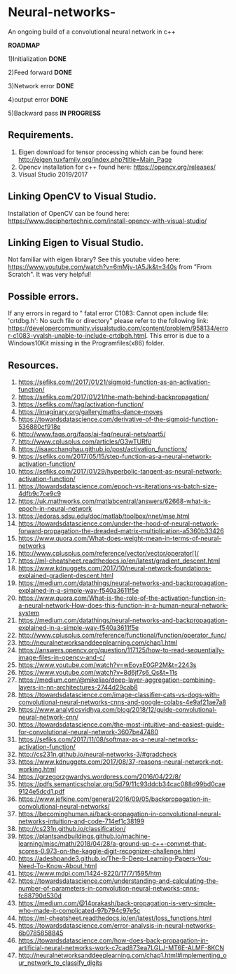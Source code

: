 # Neural-networks-
An ongoing build of a convolutional neural network in c++ 

**ROADMAP**

1)Initialization  **DONE**

2)Feed forward    **DONE**

3)Network error   **DONE**

4)output error    **DONE**

5)Backward pass   **IN PROGRESS**


## Requirements.
1) Eigen download for tensor processing which can be found here: http://eigen.tuxfamily.org/index.php?title=Main_Page
2) Opencv installation for c++ found here: https://opencv.org/releases/
3) Visual Studio 2019/2017

## Linking OpenCV to Visual Studio.
Installation of OpenCV can be found here: https://www.deciphertechnic.com/install-opencv-with-visual-studio/

## Linking Eigen to Visual Studio.
Not familiar with eigen library? See this youtube video here: https://www.youtube.com/watch?v=6mMjv-tA5Jk&t=340s from "From Scratch". It was very helpful!

## Possible errors.
If any errors in regard to " fatal error C1083: Cannot open include file: 'crtdbg.h': No such file or directory" please refer to the following link:
https://developercommunity.visualstudio.com/content/problem/958134/error-c1083-yvalsh-unable-to-include-crtdbgh.html.
This error is due to a Windows10Kit missing in the Programfiles(x86) folder.

## Resources.
1) https://sefiks.com//2017/01/21/sigmoid-function-as-an-activation-function/
2) https://sefiks.com/2017/01/21/the-math-behind-backpropagation/
3) https://sefiks.com//tag/activation-function/
4) https://imaginary.org/gallery/maths-dance-moves
5) https://towardsdatascience.com/derivative-of-the-sigmoid-function-536880cf918e
6) http://www.faqs.org/faqs/ai-faq/neural-nets/part5/
7) http://www.cplusplus.com/articles/G3wTURfi/
8) https://isaacchanghau.github.io/post/activation_functions/
9) https://sefiks.com/2017/05/15/step-function-as-a-neural-network-activation-function/
10) https://sefiks.com/2017/01/29/hyperbolic-tangent-as-neural-network-activation-function/
11) https://towardsdatascience.com/epoch-vs-iterations-vs-batch-size-4dfb9c7ce9c9
12) https://uk.mathworks.com/matlabcentral/answers/62668-what-is-epoch-in-neural-network
13) https://edoras.sdsu.edu/doc/matlab/toolbox/nnet/mse.html
14) https://towardsdatascience.com/under-the-hood-of-neural-network-forward-propagation-the-dreaded-matrix-multiplication-a5360b33426
15) https://www.quora.com/What-does-weight-mean-in-terms-of-neural-networks
16) http://www.cplusplus.com/reference/vector/vector/operator[]/
17) https://ml-cheatsheet.readthedocs.io/en/latest/gradient_descent.html
18) https://www.kdnuggets.com/2017/10/neural-network-foundations-explained-gradient-descent.html
19) https://medium.com/datathings/neural-networks-and-backpropagation-explained-in-a-simple-way-f540a3611f5e
20) https://www.quora.com/What-is-the-role-of-the-activation-function-in-a-neural-network-How-does-this-function-in-a-human-neural-network-system
21) https://medium.com/datathings/neural-networks-and-backpropagation-explained-in-a-simple-way-f540a3611f5e
22) http://www.cplusplus.com/reference/functional/function/operator_func/
23) http://neuralnetworksanddeeplearning.com/chap1.html
24) https://answers.opencv.org/question/117125/how-to-read-sequentially-image-files-in-opencv-and-c/
25) https://www.youtube.com/watch?v=wEoyxE0GP2M&t=2243s
26) https://www.youtube.com/watch?v=8d6jf7s6_Qs&t=11s
27) https://medium.com/@mikeliao/deep-layer-aggregation-combining-layers-in-nn-architectures-2744d29cab8
28) https://towardsdatascience.com/image-classifier-cats-vs-dogs-with-convolutional-neural-networks-cnns-and-google-colabs-4e9af21ae7a8
29) https://www.analyticsvidhya.com/blog/2018/12/guide-convolutional-neural-network-cnn/
30) https://towardsdatascience.com/the-most-intuitive-and-easiest-guide-for-convolutional-neural-network-3607be47480
31) https://sefiks.com/2017/11/08/softmax-as-a-neural-networks-activation-function/
32) http://cs231n.github.io/neural-networks-3/#gradcheck
33) https://www.kdnuggets.com/2017/08/37-reasons-neural-network-not-working.html
34) https://grzegorzgwardys.wordpress.com/2016/04/22/8/
35) https://pdfs.semanticscholar.org/5d79/11c93ddcb34cac088d99bd0cae9124e5dcd1.pdf
36) https://www.jefkine.com/general/2016/09/05/backpropagation-in-convolutional-neural-networks/
37) https://becominghuman.ai/back-propagation-in-convolutional-neural-networks-intuition-and-code-714ef1c38199
38) http://cs231n.github.io/classification/
39) https://plantsandbuildings.github.io/machine-learning/misc/math/2018/04/28/a-ground-up-c++-convnet-that-scores-0.973-on-the-kaggle-digit-recognizer-challenge.html
40) https://adeshpande3.github.io/The-9-Deep-Learning-Papers-You-Need-To-Know-About.html
41) https://www.mdpi.com/1424-8220/17/7/1595/htm
42) https://towardsdatascience.com/understanding-and-calculating-the-number-of-parameters-in-convolution-neural-networks-cnns-fc88790d530d
43) https://medium.com/@14prakash/back-propagation-is-very-simple-who-made-it-complicated-97b794c97e5c
44) https://ml-cheatsheet.readthedocs.io/en/latest/loss_functions.html
45) https://towardsdatascience.com/error-analysis-in-neural-networks-6b0785858845
46) https://towardsdatascience.com/how-does-back-propagation-in-artificial-neural-networks-work-c7cad873ea7LGLJ-MT6E-ALMF-8KCN
47) http://neuralnetworksanddeeplearning.com/chap1.html#implementing_our_network_to_classify_digits






